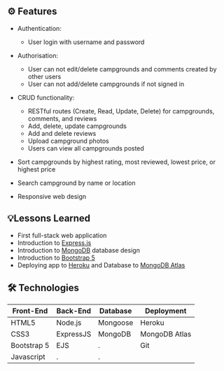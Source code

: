 ## ⚙️ Features
* Authentication:
   - User login with username and password

* Authorisation:
  - User can not edit/delete campgrounds and comments created by other users
  - User can not add/delete campgrounds if not signed in

* CRUD functionality:
  - RESTful routes (Create, Read, Update, Delete) for campgrounds, comments, and reviews
  - Add, delete, update campgrounds
  - Add and delete reviews
  - Upload campground photos
  - Users can view all campgrounds posted

* Sort campgrounds by highest rating, most reviewed, lowest price, or highest price

* Search campground by name or location

* Responsive web design

## 💡Lessons Learned
-	First full-stack web application
-	Introduction to [Express.js](https://expressjs.com/)
-	Introduction to [MongoDB](https://www.mongodb.com/) database design
-	Introduction to [Bootstrap 5](https://getbootstrap.com/)
-	Deploying app to [Heroku](https://www.heroku.com/) and Database to [MongoDB Atlas](https://www.mongodb.com/cloud/atlas)
<!-- -	Optimizing performance, security, and accessibility using [Google Lighthouse](https://developers.google.com/web/tools/lighthouse) -->
<!-- -	Integration testing with [Jest](https://jestjs.io/) -->
<!-- -	Automated code review with [Codacy](https://app.codacy.com/project/badge/Coverage/6272d48144774479b06e9b4b2caea0d6) and [CodeClimate](https://codeclimate.com/github/JacobGrisham/YelpCamp/maintainability) -->
<!-- -	Continuous Integration and Continuous Deployment with [CircleCI](https://app.circleci.com/pipelines/github/JacobGrisham/YelpCamp) -->

<!-- -	[Cloudflare](https://www.cloudflare.com/) as a Content Delivery Network in conjunction with custom [Google Domain](https://domains.google/) and Heroku -->
<!-- -	Creating the background SVG illustration with [Inkscape](https://inkscape.org/) -->


## 🛠 Technologies
|Front-End	|Back-End	|Database	|Deployment		|
| ------- 	| ------ 	| ------ 	| --------		|
|HTML5	 	|Node.js 	|Mongoose	|Heroku	  		|
|CSS3	 	|ExpressJS	|MongoDB	|MongoDB Atlas	|
|Bootstrap 5	|EJS	  	|.		    |Git		|
|Javascript	|.		  	|.		    |	      	|
